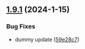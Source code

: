 ## [1.9.1](https://github.com/ExpediaGroup/spec-transformer/compare/v1.9.0...v1.9.1) (2024-1-15)


### Bug Fixes

* dummy update ([59e28c7](https://github.com/ExpediaGroup/spec-transformer/commit/59e28c7c3d0b9f15f8284b7e40c441124cf2b7c7))
